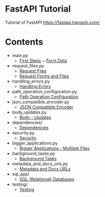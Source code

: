 # FastAPI Tutorial
Tutorial of FastAPI https://fastapi.tiangolo.com/


# Contents
- main.py
  - [First Steps](https://fastapi.tiangolo.com/tutorial/first-steps/) ~ [Form Data](https://fastapi.tiangolo.com/tutorial/request-forms/)
- request_files.py
  - [Request Files](https://fastapi.tiangolo.com/tutorial/request-files/)
  - [Request Forms and Files](https://fastapi.tiangolo.com/tutorial/request-forms-and-files/)
- handling_errors.py
  - [Handling Errors](https://fastapi.tiangolo.com/tutorial/handling-errors/)
- path_operation_configuration.py
  - [Path Operation Configuration](https://fastapi.tiangolo.com/tutorial/path-operation-configuration/)
- json_compatible_encoder.py
  - [JSON Compatible Encoder](https://fastapi.tiangolo.com/tutorial/encoder/)
- body_updates.py
  - [Body - Updates](https://fastapi.tiangolo.com/tutorial/body-updates/)
- dependencies/
  - [Dependencies](https://fastapi.tiangolo.com/tutorial/dependencies/)
- security.py
  - [Security](https://fastapi.tiangolo.com/tutorial/security/)
- bigger_applications.py
  - [Bigger Applications - Multiple Files](https://fastapi.tiangolo.com/tutorial/bigger-applications/)
- background_tasks.py
  - [Background Tasks](https://fastapi.tiangolo.com/tutorial/background-tasks/)
- metadata_and_docs_urls.py
  - [Metadata and Docs URLs](https://fastapi.tiangolo.com/tutorial/metadata/)
- sql_app/
  - [SQL (Relational) Databases](https://fastapi.tiangolo.com/tutorial/sql-databases/)
- testing/
  - [Testing](https://fastapi.tiangolo.com/tutorial/testing/)